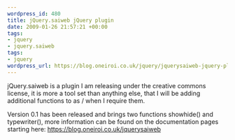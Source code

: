 ```yaml
--- 
wordpress_id: 480
title: jQuery.saiweb jQuery plugin
date: 2009-01-26 21:57:21 +00:00
tags: 
- jquery
- jquery.saiweb
tags: 
- jquery
wordpress_url: https://blog.oneiroi.co.uk/jquery/jquerysaiweb-jquery-plugin
---
```

jQuery.saiweb is a plugin I am releasing under the creative commons license, it is more a tool set than anything else, that I will be adding additional functions to as / when I require them.

Version 0.1 has been released and brings two functions showhide() and typewriter(), more information can be found on the documentation pages starting here: <a href="https://blog.oneiroi.co.uk/jquerysaiweb">https://blog.oneiroi.co.uk/jquerysaiweb</a>
